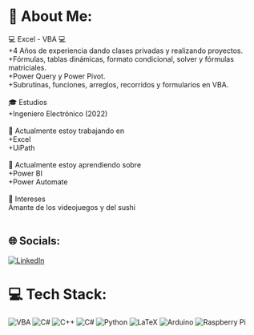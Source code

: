 # 💫 About Me:
:computer: Excel - VBA :computer:<br>+4 Años de experiencia dando clases privadas y realizando proyectos.<br>+Fórmulas, tablas dinámicas, formato condicional, solver y fórmulas matriciales.<br>+Power Query y Power Pivot.<br>+Subrutinas, funciones, arreglos, recorridos y formularios en VBA.<br><br>🎓 Estudios<br>+Ingeniero Electrónico (2022)<br><br>🔭 Actualmente estoy trabajando en<br>+Excel<br>+UiPath<br><br>🌱 Actualmente estoy aprendiendo sobre<br>+Power BI<br>+Power Automate<br><br>💬 Intereses<br>Amante de los videojuegos y del sushi<br><br>


## 🌐 Socials:
[![LinkedIn](https://img.shields.io/badge/LinkedIn-%230077B5.svg?logo=linkedin&logoColor=white)](https://www.linkedin.com/in/johan-alexander-hernandez-ruiz-a5b465205/) 

# 💻 Tech Stack:
![VBA](https://img.shields.io/badge/VBA-VBA-green) ![C#](https://img.shields.io/badge/c%23-%23239120.svg?style=for-the-badge&logo=c-sharp&logoColor=white) ![C++](https://img.shields.io/badge/c++-%2300599C.svg?style=for-the-badge&logo=c%2B%2B&logoColor=white) ![C#](https://img.shields.io/badge/c%23-%23239120.svg?style=for-the-badge&logo=c-sharp&logoColor=white) ![Python](https://img.shields.io/badge/python-3670A0?style=for-the-badge&logo=python&logoColor=ffdd54) ![LaTeX](https://img.shields.io/badge/latex-%23008080.svg?style=for-the-badge&logo=latex&logoColor=white) ![Arduino](https://img.shields.io/badge/-Arduino-00979D?style=for-the-badge&logo=Arduino&logoColor=white) ![Raspberry Pi](https://img.shields.io/badge/-RaspberryPi-C51A4A?style=for-the-badge&logo=Raspberry-Pi)

<!--
# 📊 GitHub Stats:
![](https://github-readme-stats.vercel.app/api?username=johanh-1&theme=merko&hide_border=false&include_all_commits=true&count_private=true)<br/>
![](https://github-readme-streak-stats.herokuapp.com/?user=johanh-1&theme=merko&hide_border=false)<br/>
![](https://github-readme-stats.vercel.app/api/top-langs/?username=johanh-1&theme=merko&hide_border=false&include_all_commits=true&count_private=true&layout=compact)

---
[![](https://visitcount.itsvg.in/api?id=johanh-1&icon=7&color=0)](https://visitcount.itsvg.in)


**johanh-1/johanh-1** is a ✨ _special_ ✨ repository because its `README.md` (this file) appears on your GitHub profile.

Here are some ideas to get you started:

- 🔭 I’m currently working on ...
- 🌱 I’m currently learning ...
- 👯 I’m looking to collaborate on ...
- 🤔 I’m looking for help with ...
- 💬 Ask me about ...
- 📫 How to reach me: ...
- 😄 Pronouns: ...
- ⚡ Fun fact: ...
-->
